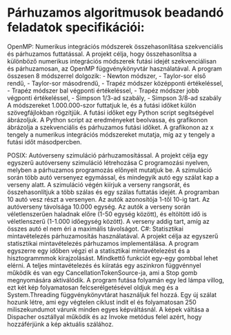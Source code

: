 # Párhuzamos algoritmusok beadandó feladatok specifikációi:
OpenMP: Numerikus integrációs módszerek összehasonlítása szekvenciális és párhuzamos futtatással.
        A projekt célja, hogy összehasonlítsa a különböző numerikus integrációs módszerek futási idejét szekvenciálisan és párhuzamosan, az OpenMP függvénykönyvtár
        használatával. A program összesen 8 módszerrel dolgozik:
        - Newton módszer,
        - Taylor-sor első rendű,
        - Taylor-sor másodrendű,
        - Trapéz módszer középponti értékeléssel,
        - Trapéz módszer bal végponti értékeléssel,
        - Trapéz módszer jobb végponti értékeléssel,
        - Simpson 1/3-ad szabály,
        - Simpson 3/8-ad szabály
        A módszereket 1.000.000-szor futtatjuk le, és a futási időket külön szövegfájlokban rögzítjük. A futási időket egy Python script segítségével ábrázoljuk. A Python
        script az eredményeket beolvassa, és grafikonon ábrázolja a szekvenciális és párhuzamos futási időket. A grafikonon az x tengely a numerikus integrációs
        módszereket mutatja, míg az y tengely a futási időt másodpercben.

POSIX: Autóverseny szimuláció párhuzamosítással.
       A projekt célja egy egyszerű autóverseny szimuláció létrehozása C programozási nyelven, melyben a párhuzamos programozás előnyeit mutatjuk be. A szimuláció során
       több autó versenyez egymással, és mindegyik autó egy szálat kap a verseny alatt. A szimuláció végén kiírjuk a verseny rangsorát, és összehasonlítjuk a több szálas
       és egy szálas futtatás idejét. A programban 10 autó vesz részt a versenyen. Az autók azonosítója 1-től 10-ig tart. Az autóverseny távolsága 10.000 egység. Az
       autók a verseny során véletlenszerűen haladnak előre (1-50 egység között), és eltöltött idő is véletlenszerű (1-1.000 időegység között). A verseny addig tart, amíg
       az összes autó el nem éri a maximális távolságot.
C#: Statisztikai mintavételezés párhuzamosítás használatával.
    A projekt célja az egyszerű statisztikai mintavételezés párhuzamos implementálása. A program egyszerre egy időben végzi el a statisztikai mintavételezést és a
    hisztogrammmok kirajzolásást. Mindkettő funkciót egy-egy gombbal lehet elérni. A teljes mintavételezés és kiíratás egy aszinkron függvénnyel működik és van egy
    CancellationTokenSource-ja, ami a Stop gomb megnyomására aktiválódik. A program futása folyamán egy led lámpa villog, ezt két kép folyamatosan felcserélgetésével
    oldjuk meg és a System.Threading függvénykönyvtárat használjuk fel hozzá. Egy új szálat hozunk létre, ami egy végtelen ciklust indít el és folyamatosan 250
    miliszekundumot várunk minden egyes képváltásnál. A képek váltása a Dispacher osztállyal működik és az Invoke metódus felel azért, hogy hozzáférjünk a kép aktuális
    szálához.
